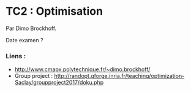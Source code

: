 # TC2 : Optimisation

Par Dimo Brockhoff.

Date examen ?

### Liens : 

- http://www.cmapx.polytechnique.fr/~dimo.brockhoff/
- Group project : http://randopt.gforge.inria.fr/teaching/optimization-Saclay/groupproject2017/doku.php
